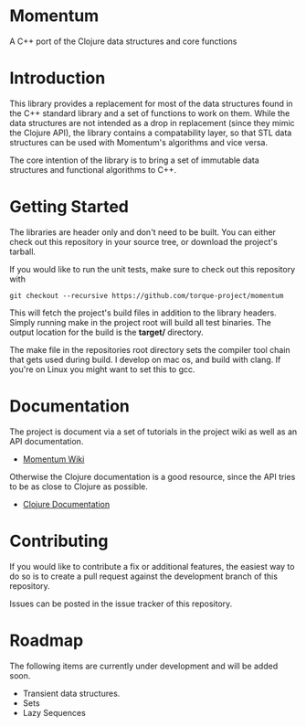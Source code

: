 # Momentum

A C++ port of the Clojure data structures and core functions


# Introduction

This library provides a replacement for most of the data structures found in 
the C++ standard library and a set of functions to work on them. 
While the data structures are not intended as a drop in replacement 
(since they mimic the Clojure API), the library contains a compatability layer, 
so that STL data structures can be used with Momentum's algorithms and vice versa.

The core intention of the library is to bring a set of immutable data structures
and functional algorithms to C++.

# Getting Started

The libraries are header only and don't need to be built. You can either check 
out this repository in your source tree, or download the project's tarball.

If you would like to run the unit tests, make sure to check out this repository
with

    git checkout --recursive https://github.com/torque-project/momentum

This will fetch the project's build files in addition to the library headers.
Simply running make in the project root will build all test binaries. The
output location for the build is the **target/** directory.

The make file in the repositories root directory sets the compiler tool chain
that gets used during build. I develop on mac os, and build with clang. If you're
on Linux you might want to set this to gcc.

# Documentation

The project is document via a set of tutorials in the project wiki as well as
an API documentation.

* [Momentum Wiki](https://github.com/torque-project/momentum/wiki)

Otherwise the Clojure documentation is a good resource, since the API tries
to be as close to Clojure as possible.

* [Clojure Documentation](http://clojure.github.io/clojure/)


# Contributing

If you would like to contribute a fix or additional features, the easiest way to 
do so is to create a pull request against the development branch of this repository.

Issues can be posted in the issue tracker of this repository.


# Roadmap

The following items are currently under development and will be added soon.

* Transient data structures.
* Sets
* Lazy Sequences
